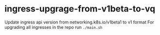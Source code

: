 # ingress-upgrage-from-v1beta-to-vq
Update ingress api version from networking.k8s.io/v1beta1 to v1 format
For upgrading all ingresses in the repo run
``./main.sh``

